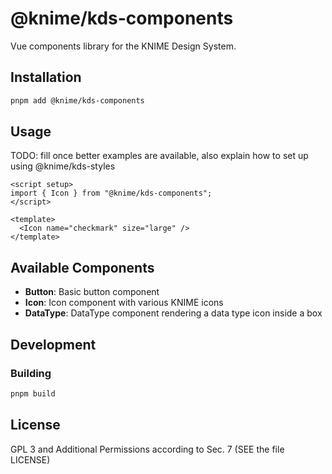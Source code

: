 # @knime/kds-components

Vue components library for the KNIME Design System.

## Installation

```bash
pnpm add @knime/kds-components
```

## Usage

TODO: fill once better examples are available, also explain how to set up using @knime/kds-styles

```vue
<script setup>
import { Icon } from "@knime/kds-components";
</script>

<template>
  <Icon name="checkmark" size="large" />
</template>
```

## Available Components

- **Button**: Basic button component
- **Icon**: Icon component with various KNIME icons
- **DataType**: DataType component rendering a data type icon inside a box

## Development

### Building

```bash
pnpm build
```

## License

GPL 3 and Additional Permissions according to Sec. 7 (SEE the file LICENSE)
